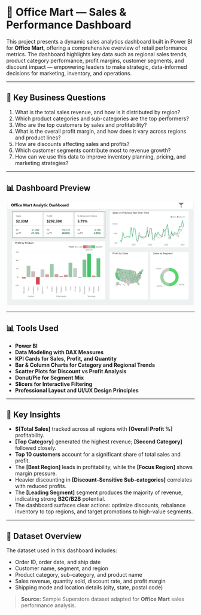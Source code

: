 # 🏬 Office Mart — Sales & Performance Dashboard

This project presents a dynamic sales analytics dashboard built in Power BI for **Office Mart**, offering a comprehensive overview of retail performance metrics. The dashboard highlights key data such as regional sales trends, product category performance, profit margins, customer segments, and discount impact — empowering leaders to make strategic, data-informed decisions for marketing, inventory, and operations.

---

## 🧠 Key Business Questions

1. What is the total sales revenue, and how is it distributed by region?  
2. Which product categories and sub-categories are the top performers?  
3. Who are the top customers by sales and profitability?  
4. What is the overall profit margin, and how does it vary across regions and product lines?  
5. How are discounts affecting sales and profits?  
6. Which customer segments contribute most to revenue growth?  
7. How can we use this data to improve inventory planning, pricing, and marketing strategies?

---

## 📊 Dashboard Preview

![Office Mart Dashboard](office%20mart.png)

---

## 📊 Tools Used

- **Power BI**  
- **Data Modeling with DAX Measures**  
- **KPI Cards for Sales, Profit, and Quantity**  
- **Bar & Column Charts for Category and Regional Trends**  
- **Scatter Plots for Discount vs Profit Analysis**  
- **Donut/Pie for Segment Mix**  
- **Slicers for Interactive Filtering**  
- **Professional Layout and UI/UX Design Principles**

---

## 📌 Key Insights

- **$[Total Sales]** tracked across all regions with **[Overall Profit %]** profitability.  
- **[Top Category]** generated the highest revenue; **[Second Category]** followed closely.  
- **Top 10 customers** account for a significant share of total sales and profit.  
- The **[Best Region]** leads in profitability, while the **[Focus Region]** shows margin pressure.  
- Heavier discounting in **[Discount-Sensitive Sub-categories]** correlates with reduced profits.  
- The **[Leading Segment]** segment produces the majority of revenue, indicating strong **B2C/B2B** potential.  
- The dashboard surfaces clear actions: optimize discounts, rebalance inventory to top regions, and target promotions to high-value segments.

---

## 📂 Dataset Overview

The dataset used in this dashboard includes:

- Order ID, order date, and ship date  
- Customer name, segment, and region  
- Product category, sub-category, and product name  
- Sales revenue, quantity sold, discount rate, and profit margin  
- Shipping mode and location details (city, state, postal code)

> **Source:** Sample Superstore dataset adapted for **Office Mart** sales performance analysis.
